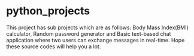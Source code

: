 # python_projects
This project has sub projects which are as follows:
Body Mass Index(BMI) calculator,
Random password generator
and Basic text-based chat application where two users can exchange messages in real-time.
Hope these source codes will help you a lot.
